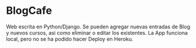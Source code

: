 # BlogCafe
Web escrita en Python/Django.
Se pueden agregar nuevas entradas de Blog y nuevos cursos, asi como eliminar o editar los existentes.
La App funciona local, pero no se ha podido hacer Deploy en Heroku.
